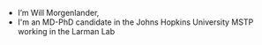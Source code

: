 - I’m Will Morgenlander,
- I'm an MD-PhD candidate in the Johns Hopkins University MSTP working in the Larman Lab

